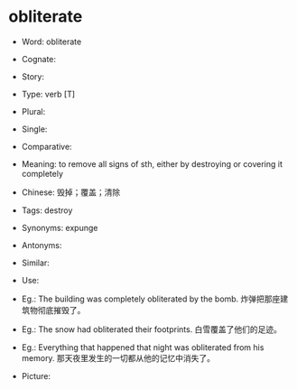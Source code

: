 # obliterate

- Word: obliterate
- Cognate: 
- Story: 

- Type: verb [T]
- Plural: 
- Single: 
- Comparative: 
- Meaning: to remove all signs of sth, either by destroying or covering it completely
- Chinese: 毁掉；覆盖；清除
- Tags: destroy
- Synonyms: expunge
- Antonyms: 
- Similar: 
- Use: 
- Eg.: The building was completely obliterated by the bomb. 炸弹把那座建筑物彻底摧毁了。
- Eg.: The snow had obliterated their footprints. 白雪覆盖了他们的足迹。
- Eg.: Everything that happened that night was obliterated from his memory. 那天夜里发生的一切都从他的记忆中消失了。
- Picture: 

